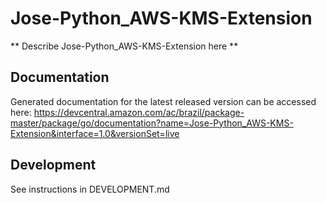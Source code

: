 # Jose-Python_AWS-KMS-Extension

** Describe Jose-Python_AWS-KMS-Extension here **

## Documentation

Generated documentation for the latest released version can be accessed here:
https://devcentral.amazon.com/ac/brazil/package-master/package/go/documentation?name=Jose-Python_AWS-KMS-Extension&interface=1.0&versionSet=live

## Development

See instructions in DEVELOPMENT.md
